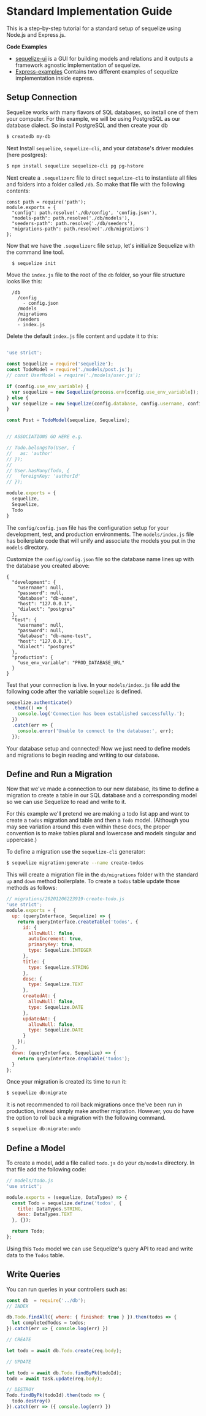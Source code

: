 # Standard Implementation Guide

This is a step-by-step tutorial for a standard setup of sequelize using Node.js and Express.js.

**Code Examples**

* [sequelize-ui](https://sequelizeui.app/) is a GUI for building models and relations and it outputs a framework agnostic implementation of sequelize.
* [Express-examples](https://github.com/sequelize/express-example) Contains two different examples of sequelize implementation inside express.

## Setup Connection

Sequelize works with many flavors of SQL databases, so install one of them your computer. For this example, we will be using PostgreSQL as our database dialect. So install PostgreSQL and then create your db

```bash
$ createdb my-db
```

Next Install `sequelize`, `sequelize-cli`, and your database's driver modules (here postgres):

```bash
$ npm install sequelize sequelize-cli pg pg-hstore
```

Next create a `.sequelizerc` file to direct `sequelize-cli` to instantiate all files and folders into a folder called `/db`. So make that file with the following contents:

```
const path = require('path');
module.exports = {
  "config": path.resolve('./db/config', 'config.json'),
  "models-path": path.resolve('./db/models'),
  "seeders-path": path.resolve('./db/seeders'),
  "migrations-path": path.resolve('./db/migrations')
};
```

Now that we have the `.sequelizerc` file setup, let's initialize Sequelize with the command line tool.

```bash
  $ sequelize init
```

Move the `index.js` file to the root of the `db` folder, so your file structure looks like this:

```
  /db
    /config
      - config.json
    /models
    /migrations
    /seeders
    - index.js
```

Delete the default `index.js` file content and update it to this:

```js

'use strict';

const Sequelize = require('sequelize');
const TodoModel = require('./models/post.js');
// const UserModel = require('./models/user.js');

if (config.use_env_variable) {
  var sequelize = new Sequelize(process.env[config.use_env_variable]);
} else {
  var sequelize = new Sequelize(config.database, config.username, config.password, config);
}

const Post = TodoModel(sequelize, Sequelize);


// ASSOCIATIONS GO HERE e.g.

// Todo.belongsTo(User, {
//   as: 'author'
// });
//
// User.hasMany(Todo, {
//   foreignKey: 'authorId'
// });

module.exports = {
  sequelize,
  Sequelize,
  Todo
}
```

The `config/config.json` file has the configuration setup for your development, test, and production environments. The `models/index.js` file has boilerplate code that will unify and associate the models you put in the `models` directory.

Customize the `config/config.json` file so the database name lines up with the database you created above:

```
{
  "development": {
    "username": null,
    "password": null,
    "database": "db-name",
    "host": "127.0.0.1",
    "dialect": "postgres"
  },
  "test": {
    "username": null,
    "password": null,
    "database": "db-name-test",
    "host": "127.0.0.1",
    "dialect": "postgres"
  },
  "production": {
    "use_env_variable": "PROD_DATABASE_URL"
  }
}
```

Test that your connection is live. In your `models/index.js` file add the following code after the variable `sequelize` is defined.

```js
sequelize.authenticate()
  .then(() => {
    console.log('Connection has been established successfully.');
  })
  .catch(err => {
    console.error('Unable to connect to the database:', err);
  });
```

Your database setup and connected! Now we just need to define models and migrations to begin reading and writing to our database.

## Define and Run a Migration

Now that we've made a connection to our new database, its time to define a migration to create a table in our SQL database and a corresponding model so we can use Sequelize to read and write to it.

For this example we'll pretend we are making a todo list app and want to create a `todos` migration and table and then a `Todo` model. (Although you may see variation around this even within these docs, the proper convention is to make tables plural and lowercase and models singular and uppercase.)

To define a migration use the `sequelize-cli` generator:

```bash
$ sequelize migration:generate --name create-todos
```

This will create a migration file in the `db/migrations` folder with the standard `up` and `down` method boilerplate. To create a `todos` table update those methods as follows:

```js
// migrations/20201206223919-create-todo.js
'use strict';
module.exports = {
  up: (queryInterface, Sequelize) => {
    return queryInterface.createTable('todos', {
      id: {
        allowNull: false,
        autoIncrement: true,
        primaryKey: true,
        type: Sequelize.INTEGER
      },
      title: {
        type: Sequelize.STRING
      },
      desc: {
        type: Sequelize.TEXT
      },
      createdAt: {
        allowNull: false,
        type: Sequelize.DATE
      },
      updatedAt: {
        allowNull: false,
        type: Sequelize.DATE
      }
    });
  },
  down: (queryInterface, Sequelize) => {
    return queryInterface.dropTable('todos');
  }
};
```

Once your migration is created its time to run it:

```bash
$ sequelize db:migrate
```

It is not recommended to roll back migrations once the've been run in production, instead simply make another migration. However, you do have the option to roll back a migration with the following command.

```bash
$ sequelize db:migrate:undo
```

## Define a Model

To create a model, add a file called `todo.js` do your `db/models` directory. In that file add the following code:

```js
// models/todo.js
'use strict';

module.exports = (sequelize, DataTypes) => {
  const Todo = sequelize.define('todos', {
    title: DataTypes.STRING,
    desc: DataTypes.TEXT
  }, {});

  return Todo;
};
```

Using this `Todo` model we can use Sequelize's query API to read and write data to the `Todos` table.

## Write Queries

You can run queries in your controllers such as:

```js
const db  = require('../db');
// INDEX

db.Todo.findAll({ where: { finished: true } }).then(todos => {
  let completedTodos = todos;
}).catch(err => { console.log(err) })

```

```js
// CREATE

let todo = await db.Todo.create(req.body);

```

```js
// UPDATE

let todo = await db.Todo.findByPk(todoId);
todo = await task.update(req.body);

```

```js
// DESTROY
Todo.findByPk(todoId).then(todo => {
  todo.destroy()
}).catch(err => ({ console.log(err) })
```
